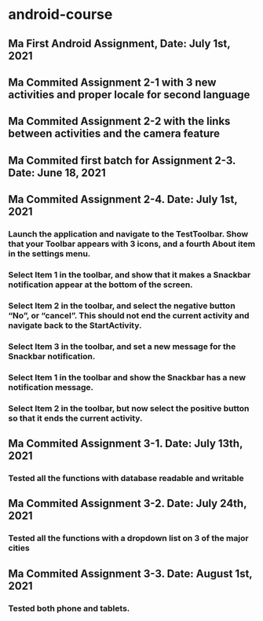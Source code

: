 # android-course

## Ma First Android Assignment, Date: July 1st, 2021

## Ma Commited Assignment 2-1 with 3 new activities and proper locale for second language

## Ma Commited Assignment 2-2 with the links between activities and the camera feature

## Ma Commited first batch for Assignment 2-3.  Date: June 18, 2021

## Ma Commited Assignment 2-4.  Date: July 1st, 2021

### Launch the application and navigate to the TestToolbar. Show that your Toolbar appears with 3 icons, and a fourth About item in the settings menu.

### Select Item 1 in the toolbar, and show that it makes a Snackbar notification appear at the bottom of the screen.

### Select Item 2 in the toolbar, and select the negative button “No”, or “cancel”. This should not end the current activity and navigate back to the StartActivity.

### Select Item 3 in the toolbar, and set a new message for the Snackbar notification.

### Select Item 1 in the toolbar and show the Snackbar has a new notification message.

### Select Item 2 in the toolbar, but now select the positive button so that it ends the current activity.

## Ma Commited Assignment 3-1.  Date: July 13th, 2021

### Tested all the functions with database readable and writable

## Ma Commited Assignment 3-2.  Date: July 24th, 2021

### Tested all the functions with a dropdown list on 3 of the major cities

## Ma Commited Assignment 3-3.  Date: August 1st, 2021

### Tested both phone and tablets.

